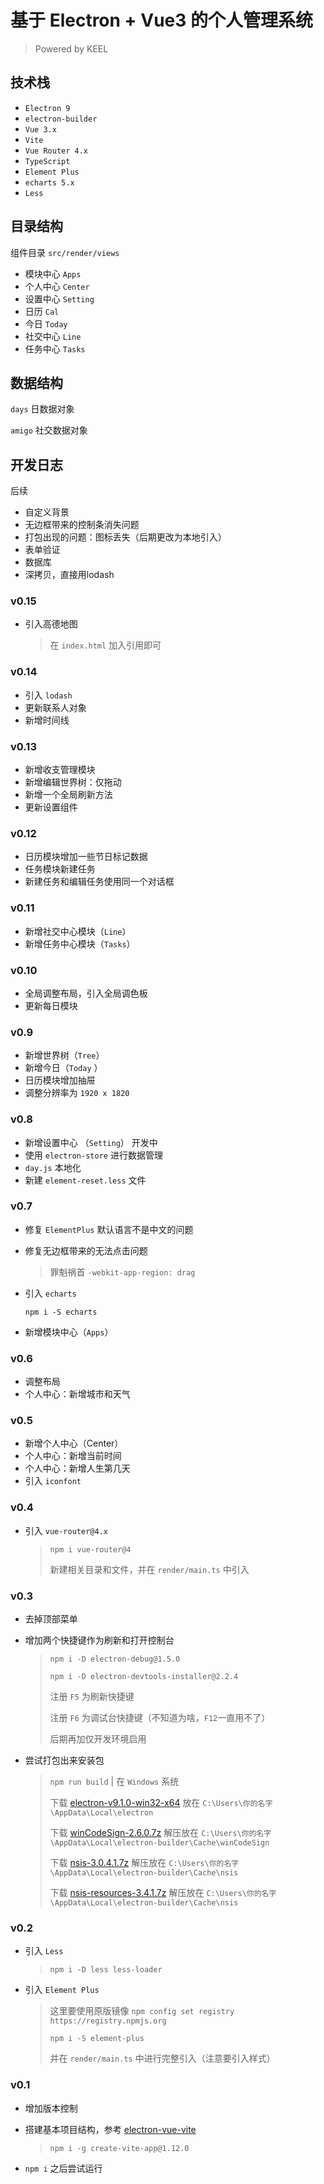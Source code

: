 # 基于 Electron + Vue3 的个人管理系统

> Powered by KEEL



## 技术栈

- `Electron 9` 
- `electron-builder`
- `Vue 3.x`
- `Vite`
- `Vue Router 4.x`
- `TypeScript`
- `Element Plus`
- `echarts 5.x`
- `Less`



## 目录结构

组件目录 `src/render/views`

- 模块中心 `Apps`
- 个人中心 `Center`
- 设置中心 `Setting`
- 日历 `Cal`
- 今日 `Today`
- 社交中心 `Line`
- 任务中心 `Tasks`

## 数据结构

`days` 日数据对象

`amigo` 社交数据对象



## 开发日志

后续

- 自定义背景
- 无边框带来的控制条消失问题
- 打包出现的问题：图标丢失（后期更改为本地引入）
- 表单验证
- 数据库
- 深拷贝，直接用lodash

### v0.15

- 引入高德地图

  > 在 `index.html` 加入引用即可 

### v0.14

- 引入 `lodash`
- 更新联系人对象
- 新增时间线

### v0.13

- 新增收支管理模块
- 新增编辑世界树：仅拖动
- 新增一个全局刷新方法
- 更新设置组件

### v0.12

- 日历模块增加一些节日标记数据
- 任务模块新建任务
- 新建任务和编辑任务使用同一个对话框

### v0.11

- 新增社交中心模块（`Line`）
- 新增任务中心模块（`Tasks`）

### v0.10

- 全局调整布局，引入全局调色板
- 更新每日模块

### v0.9

- 新增世界树（`Tree`） 
- 新增今日（`Today` ）
- 日历模块增加抽屉
- 调整分辨率为 `1920 x 1820`

### v0.8

- 新增设置中心 （`Setting`） 开发中
- 使用 `electron-store` 进行数据管理
- `day.js` 本地化
- 新建 `element-reset.less` 文件

### v0.7

- 修复 `ElementPlus` 默认语言不是中文的问题

- 修复无边框带来的无法点击问题   

  > 罪魁祸首 `-webkit-app-region: drag`

- 引入 `echarts`

  `npm i -S echarts`

- 新增模块中心（`Apps`）  

### v0.6

- 调整布局
- 个人中心：新增城市和天气

### v0.5

- 新增个人中心（Center）
- 个人中心：新增当前时间
- 个人中心：新增人生第几天
- 引入 `iconfont`

### v0.4

- 引入 `vue-router@4.x`

  > `npm i vue-router@4`
  >
  > 新建相关目录和文件，并在 `render/main.ts` 中引入

### v0.3

- 去掉顶部菜单

- 增加两个快捷键作为刷新和打开控制台

  > `npm i -D electron-debug@1.5.0`
  >
  > `npm i -D electron-devtools-installer@2.2.4`
  >
  > 注册 `F5` 为刷新快捷键
  >
  > 注册 `F6` 为调试台快捷键（不知道为啥，`F12`一直用不了）
  >
  > 后期再加仅开发环境启用

- 尝试打包出来安装包

  > `npm run build` | 在 `Windows` 系统
  >
  > 下载 [electron-v9.1.0-win32-x64](https://github.com/electron/electron/releases/download/v9.1.0/electron-v9.1.0-win32-x64.zip) 放在 `C:\Users\你的名字\AppData\Local\electron`
  >
  > 下载 [winCodeSign-2.6.0.7z](https://github.com/electron-userland/electron-builder-binaries/releases/download/winCodeSign-2.6.0/winCodeSign-2.6.0.7z) 解压放在 `C:\Users\你的名字\AppData\Local\electron-builder\Cache\winCodeSign`
  >
  > 下载 [nsis-3.0.4.1.7z](https://github.com/electron-userland/electron-builder-binaries/releases/download/nsis-3.0.4.1/nsis-3.0.4.1.7z) 解压放在 `C:\Users\你的名字\AppData\Local\electron-builder\Cache\nsis`
  >
  > 下载 [nsis-resources-3.4.1.7z](https://github.com/electron-userland/electron-builder-binaries/releases/download/nsis-resources-3.4.1/nsis-resources-3.4.1.7z) 解压放在 `C:\Users\你的名字\AppData\Local\electron-builder\Cache\nsis`

### v0.2

- 引入 `Less` 

  > `npm i -D less less-loader`

- 引入 `Element Plus` 

  > 这里要使用原版镜像 `npm config set registry https://registry.npmjs.org`
  >
  > `npm i -S element-plus`
  >
  > 并在 `render/main.ts` 中进行完整引入（注意要引入样式）

### v0.1

- 增加版本控制

- 搭建基本项目结构，参考 [electron-vue-vite](https://github.com/caoxiemeihao/electron-vue-vite)

  > `npm i -g create-vite-app@1.12.0`

- `npm i` 之后尝试运行